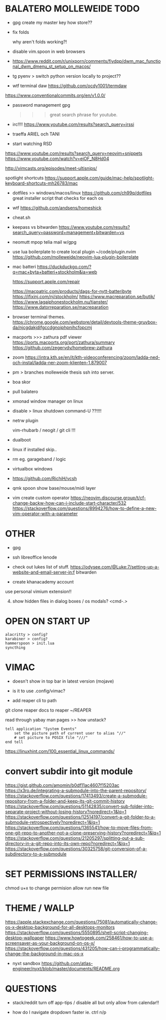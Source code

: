 # BALATERO MOLLEWEIDE TODO

- gpg
    create my master key
        how store??

- fix folds
    
    why aren't folds working?!

- disable vim.spoon in web browsers

- https://www.reddit.com/r/unixporn/comments/fiydpp/dwm_mac_functional_dwm_dmenu_st_setup_on_macos/

- tg
    pyenv > switch python version
    locally to project??

- wtf terminal daw https://github.com/ocdy1001/termdaw

https://www.conventionalcommits.org/en/v1.0.0/

- password management gpg
    >>> great search phrase for youtube.

- irc!!!!
    https://www.youtube.com/results?search_query=irssi

- traeffa ARIEL och TANI

- start watching RSD

https://www.youtube.com/results?search_query=neovim+snippets
https://www.youtube.com/watch?v=ejOF_N8Hd04

http://vimcasts.org/episodes/meet-ultisnips/

spotlight shortcuts https://support.apple.com/guide/mac-help/spotlight-keyboard-shortcuts-mh26783/mac

- dotfiles >> windows/macos/linux
    https://github.com/ch99q/dotfiles
    great installer script that checks for each os

- wtf https://github.com/andsens/homeshick

- cheat.sh

- keepass vs bitwarden https://www.youtube.com/results?search_query=password+management+bitwarden+vs

- neomutt mpop telia mail w/gpg

- use lua boilerplate to create local plugin ~/code/plugin.nvim 
    https://github.com/molleweide/neovim-lua-plugin-boilerplate
    <!-- using .naming on folders is actually good because it makes things more -->
    <!-- clear -->

- mac batteri https://duckduckgo.com/?q=mac+byta+batteri+stockholm&ia=web

    https://support.apple.com/repair

    https://macpatric.com/products/dags-for-nytt-batteribyte
    https://ifixinj.com/nj/stockholm/
    https://www.macreparation.se/butik/
    https://www.lagaiphonestockholm.nu/tjanster/
    https://www.datorreparation.se/macreparation

- browser terminal themes.
    https://chrome.google.com/webstore/detail/devtools-theme-gruvbox-da/njcgdakjdifgccdgnoiphpnihcfopcmj

- macports >>> zathura pdf viewer 
    https://ports.macports.org/port/zathura/summary
    https://github.com/zegervdv/homebrew-zathura

- zoom 
    https://intra.kth.se/en/it/kth-videoconferencing/zoom/ladda-ned-och-instal/ladda-ner-zoom-klienten-1.879007

- pm > branches
    molleweide
    thesis
    ssh into server.

- boa skor

- pull balatero

- xmonad window manager on linux

- disable > linux shutdown command-U ??!!!!

- netrw plugin

    vim-rhubarb / neogit / git cli !!!
- dualboot
- linux if installed skip..

- rm eg. garageband / logic

- virtualbox windows

- https://github.com/RichiH/vcsh

- qmk spoon show base/mouse/midi layer

- vim create custom operator
    https://neovim.discourse.group/t/cf-change-backw-how-can-i-include-start-character/532
    https://stackoverflow.com/questions/8994276/how-to-define-a-new-vim-operator-with-a-parameter

# OTHER

- gpg
- ssh
libreoffice
lenode

- check out lukes list of stuff.
https://odysee.com/@Luke:7/setting-up-a-website-and-email-server-in:f
bitwarden

- create khanacademy account

use personal vimium extension!!

4. show hidden files in dialog boxes / os modals?
    <cmd-.>

# OPEN ON START UP
    alacritty > config?
    karabiner > config?
    hammerspoon > init.lua
    syncthing 

# VIMAC

- doesn't show in top bar in latest version (mojave)
- is it to use .config/vimac?

- add reaper cli to path

git clone reaper docs to reaper ~/REAPER

read through yabay man pages >> how unstack?

```osx
tell application "System Events"
    set the picture path of current user to alias "//"
    # set picture to POSIX file "///"
end tell
```

https://linuxhint.com/100_essential_linux_commands/

# convert subdir into git module
https://gist.github.com/amomin/b0df11ac4607f15203ac
https://x3ro.de/integrating-a-submodule-into-the-parent-repository/
https://stackoverflow.com/questions/17413493/create-a-submodule-repository-from-a-folder-and-keep-its-git-commit-history
https://stackoverflow.com/questions/51142835/convert-sub-folder-into-separate-project-without-losing-history?noredirect=1&lq=1
https://stackoverflow.com/questions/12514197/convert-a-git-folder-to-a-submodule-retrospectively?noredirect=1&lq=1
https://stackoverflow.com/questions/1365541/how-to-move-files-from-one-git-repo-to-another-not-a-clone-preserving-history?noredirect=1&lq=1
https://stackoverflow.com/questions/21205297/splitting-out-a-sub-directory-in-a-git-repo-into-its-own-repo?noredirect=1&lq=1
https://stackoverflow.com/questions/30325758/git-conversion-of-a-subdirectory-to-a-submodule

# SET PERMISSIONS INSTALLER/

chmod u+x to change permision allow run new file

# THEME / WALLP

https://apple.stackexchange.com/questions/75081/automatically-change-os-x-desktop-background-for-all-desktops-monitors
https://stackoverflow.com/questions/5550895/shell-script-changing-desktop-wallpaper
https://www.howtogeek.com/258461/how-to-use-a-screensaver-as-your-background-on-os-x/
https://stackoverflow.com/questions/431205/how-can-i-programmatically-change-the-background-in-mac-os-x

- nyxt
    sandbox https://github.com/atlas-engineer/nyxt/blob/master/documents/README.org

# QUESTIONS

- stack/reddit
    turn off app-tips / disable all but
    only allow from calendar!!

- how do I navigate dropdown faster 
    ie. ctrl n/p
